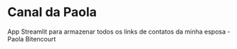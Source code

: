 # Canal da Paola
App Streamlit para armazenar todos os links de contatos da minha esposa - Paola Bitencourt

